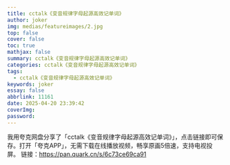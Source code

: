 ```yaml
---
title: cctalk《变音规律字母起源高效记单词》
author: joker
img: medias/featureimages/2.jpg
top: false
cover: false
toc: true
mathjax: false
summary: cctalk《变音规律字母起源高效记单词》
categories: cctalk《变音规律字母起源高效记单词》
tags:
  - cctalk《变音规律字母起源高效记单词》
keywords: joker
essay: false
abbrlink: 11161
date: 2025-04-20 23:39:42
coverImg:
password:
---
```


我用夸克网盘分享了「cctalk《变音规律字母起源高效记单词》」，点击链接即可保存。打开「夸克APP」，无需下载在线播放视频，畅享原画5倍速，支持电视投屏。
链接：https://pan.quark.cn/s/6c73ce69ca91
